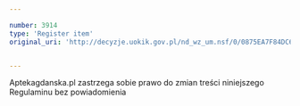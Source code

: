 ```yaml
---

number: 3914
type: 'Register item'
original_uri: 'http://decyzje.uokik.gov.pl/nd_wz_um.nsf/0/0875EA7F84DC61C2C1257AA70040EEF8?OpenDocument'


---
```


Aptekagdanska.pl zastrzega sobie prawo do zmian treści niniejszego Regulaminu bez powiadomienia

